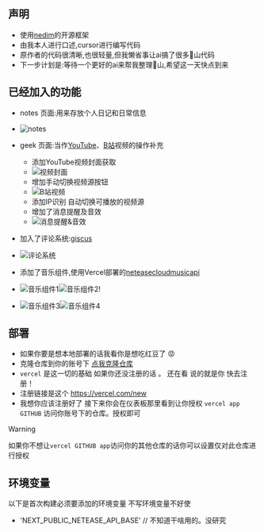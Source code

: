 ## 声明

- 使用[nedim](https://github.com/needim)的开源框架
- 由我本人进行口述,cursor进行编写代码
- 原作者的代码很清晰,也很轻量,但我懒省事让ai搞了很多💩山代码
- 下一步计划是:等待一个更好的ai来帮我整理💩山,希望这一天快点到来

## 已经加入的功能
- notes 页面:用来存放个人日记和日常信息
- ![notes](https://github.com/user-attachments/assets/bdf7593a-7d63-46fd-af09-bb6ce093bc6a)
- geek 页面:当作[YouTube](https://www.youtube.com/@shenfanlaogou)、[B站](https://space.bilibili.com/46377861)视频的操作补充
    - 添加YouTube视频封面获取
    - ![视频封面](https://github.com/user-attachments/assets/0d3cf32e-76c8-49c8-a022-e11339034937)
    - 增加手动切换视频源按钮
    - ![B站视频](https://github.com/user-attachments/assets/25540c1e-c76d-4dcb-bdfc-1210f3ba7cdb)
    - 添加IP识别 自动切换可播放的视频源
    - 增加了消息提醒及音效
    - ![消息提醒&音效](https://github.com/user-attachments/assets/679ee16c-f50a-4083-b549-8a0d79b47d3b)

- 加入了评论系统:[giscus](https://giscus.app)
- ![评论系统](https://github.com/user-attachments/assets/00290592-67cb-4c73-b75d-367d42a0c6fa)
- 添加了音乐组件,使用Vercel部署的[neteasecloudmusicapi](https://gitlab.com/Binaryify/neteasecloudmusicapi)
- ![音乐组件1](https://github.com/user-attachments/assets/bdf0795d-af98-45be-ac30-75172a98d430)![音乐组件2](https://github.com/user-attachments/assets/052bfdc3-5e9b-4a7c-b8a6-5b99fcd4697a)!
- ![音乐组件3](https://github.com/user-attachments/assets/d3cc1c72-3a3c-44df-a591-a90e0e152e1f)![音乐组件4](https://github.com/user-attachments/assets/55a96341-11eb-4d2e-bab1-5a00e18bda60)
  
## 部署

- 如果你要是想本地部署的话我看你是想吃红豆了 😡
- 克隆仓库到你的账号下
  [点我克隆仓库](https://github.com/laogou717/ned.im/fork)
- `vercel` 是这一切的基础 如果你还没注册的话 。  还在看 说的就是你 快去注册！
- 注册链接是这个 https://vercel.com/new
- 我想你应该注册好了 接下来你会在仪表板那里看到让你授权 `vercel app` `GITHUB` 访问你账号下的仓库。授权即可
> [!WARNING]
> 如果你不想让`vercel GITHUB app`访问你的其他仓库的话你可以设置仅对此仓库进行授权

## 环境变量
以下是首次构建必须要添加的环境变量 不写环境变量不好使
- 'NEXT_PUBLIC_NETEASE_API_BASE' // 不知道干啥用的。没研究